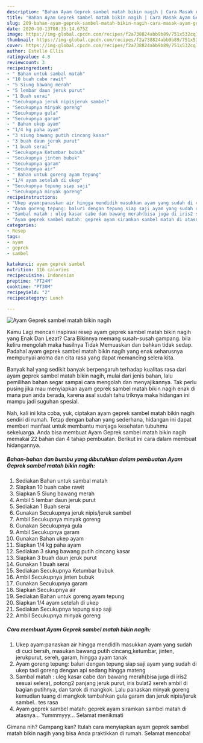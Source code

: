 ```yaml
---
description: "Bahan Ayam Geprek sambel matah bikin nagih | Cara Masak Ayam Geprek sambel matah bikin nagih Yang Mudah Dan Praktis"
title: "Bahan Ayam Geprek sambel matah bikin nagih | Cara Masak Ayam Geprek sambel matah bikin nagih Yang Mudah Dan Praktis"
slug: 209-bahan-ayam-geprek-sambel-matah-bikin-nagih-cara-masak-ayam-geprek-sambel-matah-bikin-nagih-yang-mudah-dan-praktis
date: 2020-10-13T08:35:14.675Z
image: https://img-global.cpcdn.com/recipes/f2a738824abb9b89/751x532cq70/ayam-geprek-sambel-matah-bikin-nagih-foto-resep-utama.jpg
thumbnail: https://img-global.cpcdn.com/recipes/f2a738824abb9b89/751x532cq70/ayam-geprek-sambel-matah-bikin-nagih-foto-resep-utama.jpg
cover: https://img-global.cpcdn.com/recipes/f2a738824abb9b89/751x532cq70/ayam-geprek-sambel-matah-bikin-nagih-foto-resep-utama.jpg
author: Estelle Ellis
ratingvalue: 4.8
reviewcount: 3
recipeingredient:
- " Bahan untuk sambal matah"
- "10 buah cabe rawit"
- "5 Siung bawang merah"
- "5 lembar daun jeruk purut"
- "1 Buah serai"
- "Secukupnya jeruk nipisjeruk sambel"
- "Secukupnya minyak goreng"
- "Secukupnya gula"
- "Secukupnya garam"
- " Bahan ukep ayam"
- "1/4 kg paha ayam"
- "3 siung bawang putih cincang kasar"
- "3 buah daun jeruk purut"
- "1 buah serai"
- "Secukupnya Ketumbar bubuk"
- "Secukupnya jinten bubuk"
- "Secukupnya garam"
- "Secukupnya air"
- " Bahan untuk goreng ayam tepung"
- "1/4 ayam setelah di ukep"
- "Secukupnya tepung siap saji"
- "Secukupnya minyak goreng"
recipeinstructions:
- "Ukep ayam:panaskan air hingga mendidih masukkan ayam yang sudah di cuci bersih, masukan bawang putih cincang,ketumbar, jinten, jerukpurut, sereh, garam, hingga ayam tanak"
- "Ayam goreng tepung: baluri dengan tepung siap saji ayam yang sudah di ukep tadi goreng dengan api sedang hingga mateng"
- "Sambal matah : uleg kasar cabe dan bawang merah(bisa juga di iris2 sesuai selera), potong2 panjang jeruk purut, iris bulat2 sereh ambil di bagian putihnya, dan tarok di mangkok. Lalu panaskan minyak goreng kemudian tuang di mangkok tambahkan gula garam dan jeruk nipis/jeruk sambel.. tes rasa"
- "Ayam geprek sambel matah: geprek ayam siramkan sambel matah di atasnya... Yummmyyy... Selamat menikmati"
categories:
- Resep
tags:
- ayam
- geprek
- sambel

katakunci: ayam geprek sambel 
nutrition: 116 calories
recipecuisine: Indonesian
preptime: "PT24M"
cooktime: "PT30M"
recipeyield: "2"
recipecategory: Lunch

---
```



![Ayam Geprek sambel matah bikin nagih](https://img-global.cpcdn.com/recipes/f2a738824abb9b89/751x532cq70/ayam-geprek-sambel-matah-bikin-nagih-foto-resep-utama.jpg)

Kamu Lagi mencari inspirasi resep ayam geprek sambel matah bikin nagih yang Enak Dan Lezat? Cara Bikinnya memang susah-susah gampang. bila keliru mengolah maka hasilnya Tidak Memuaskan dan bahkan tidak sedap. Padahal ayam geprek sambel matah bikin nagih yang enak seharusnya mempunyai aroma dan cita rasa yang dapat memancing selera kita.



Banyak hal yang sedikit banyak berpengaruh terhadap kualitas rasa dari ayam geprek sambel matah bikin nagih, mulai dari jenis bahan, lalu pemilihan bahan segar sampai cara mengolah dan menyajikannya. Tak perlu pusing jika mau menyiapkan ayam geprek sambel matah bikin nagih enak di mana pun anda berada, karena asal sudah tahu triknya maka hidangan ini mampu jadi suguhan spesial.


Nah, kali ini kita coba, yuk, ciptakan ayam geprek sambel matah bikin nagih sendiri di rumah. Tetap dengan bahan yang sederhana, hidangan ini dapat memberi manfaat untuk membantu menjaga kesehatan tubuhmu sekeluarga. Anda bisa membuat Ayam Geprek sambel matah bikin nagih memakai 22 bahan dan 4 tahap pembuatan. Berikut ini cara dalam membuat hidangannya.

<!--inarticleads1-->

##### Bahan-bahan dan bumbu yang dibutuhkan dalam pembuatan Ayam Geprek sambel matah bikin nagih:

1. Sediakan  Bahan untuk sambal matah
1. Siapkan 10 buah cabe rawit
1. Siapkan 5 Siung bawang merah
1. Ambil 5 lembar daun jeruk purut
1. Sediakan 1 Buah serai
1. Gunakan Secukupnya jeruk nipis/jeruk sambel
1. Ambil Secukupnya minyak goreng
1. Gunakan Secukupnya gula
1. Ambil Secukupnya garam
1. Gunakan  Bahan ukep ayam
1. Siapkan 1/4 kg paha ayam
1. Sediakan 3 siung bawang putih cincang kasar
1. Siapkan 3 buah daun jeruk purut
1. Gunakan 1 buah serai
1. Sediakan Secukupnya Ketumbar bubuk
1. Ambil Secukupnya jinten bubuk
1. Gunakan Secukupnya garam
1. Siapkan Secukupnya air
1. Sediakan  Bahan untuk goreng ayam tepung
1. Siapkan 1/4 ayam setelah di ukep
1. Sediakan Secukupnya tepung siap saji
1. Ambil Secukupnya minyak goreng




<!--inarticleads2-->

##### Cara membuat Ayam Geprek sambel matah bikin nagih:

1. Ukep ayam:panaskan air hingga mendidih masukkan ayam yang sudah di cuci bersih, masukan bawang putih cincang,ketumbar, jinten, jerukpurut, sereh, garam, hingga ayam tanak
1. Ayam goreng tepung: baluri dengan tepung siap saji ayam yang sudah di ukep tadi goreng dengan api sedang hingga mateng
1. Sambal matah : uleg kasar cabe dan bawang merah(bisa juga di iris2 sesuai selera), potong2 panjang jeruk purut, iris bulat2 sereh ambil di bagian putihnya, dan tarok di mangkok. Lalu panaskan minyak goreng kemudian tuang di mangkok tambahkan gula garam dan jeruk nipis/jeruk sambel.. tes rasa
1. Ayam geprek sambel matah: geprek ayam siramkan sambel matah di atasnya... Yummmyyy... Selamat menikmati




Gimana nih? Gampang kan? Itulah cara menyiapkan ayam geprek sambel matah bikin nagih yang bisa Anda praktikkan di rumah. Selamat mencoba!
